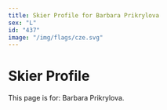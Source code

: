 ```yaml
---
title: Skier Profile for Barbara Prikrylova
sex: "L"
id: "437"
image: "/img/flags/cze.svg" 
---
```


# Skier Profile

This page is for: Barbara Prikrylova.
    